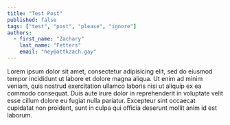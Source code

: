 ```yaml
---
title: "Test Post"
published: false
tags: ["test", "post", "please", "ignore"]
authors:
  - first_name: "Zachary"
    last_name: "Fetters"
    email: "hey@attkzach.gay"
---
```

Lorem ipsum dolor sit amet, consectetur adipisicing elit, sed do eiusmod
tempor incididunt ut labore et dolore magna aliqua. Ut enim ad minim veniam,
quis nostrud exercitation ullamco laboris nisi ut aliquip ex ea commodo
consequat. Duis aute irure dolor in reprehenderit in voluptate velit esse
cillum dolore eu fugiat nulla pariatur. Excepteur sint occaecat cupidatat non
proident, sunt in culpa qui officia deserunt mollit anim id est laborum.
